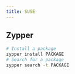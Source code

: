 ```yaml
---
title: SUSE
---
```


## Zypper

```bash
# Install a package
zypper install PACKAGE
# Search for a package
zypper search -t PACKAGE
```
